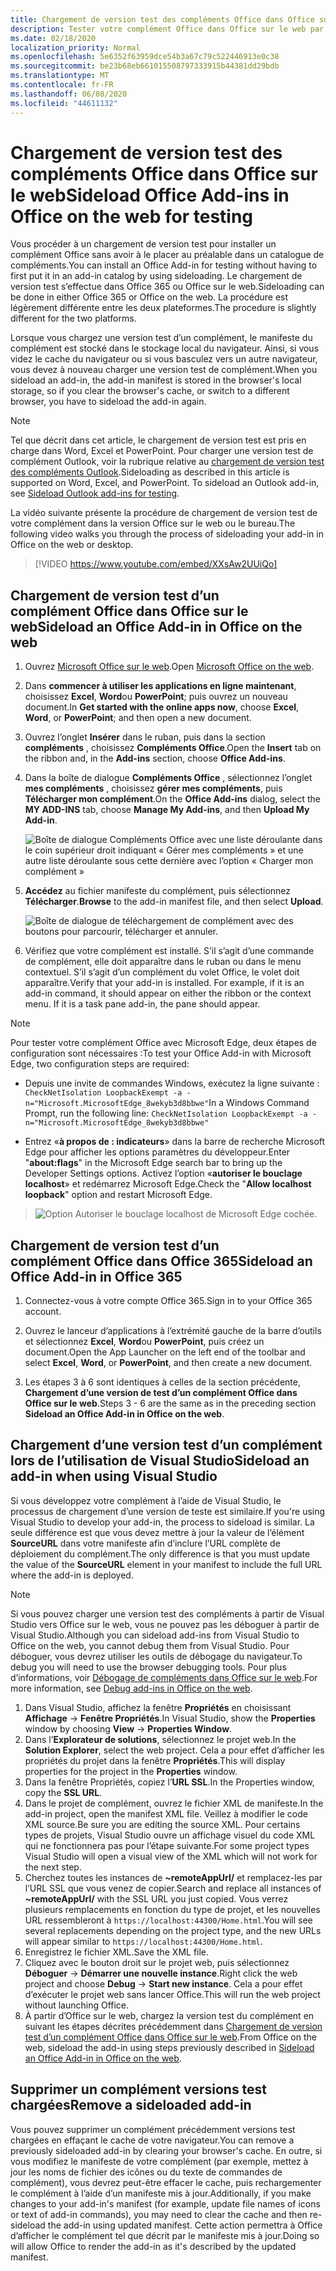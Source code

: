 ```yaml
---
title: Chargement de version test des compléments Office dans Office sur le web
description: Tester votre complément Office dans Office sur le web par chargement de version test
ms.date: 02/18/2020
localization_priority: Normal
ms.openlocfilehash: 5e6352f63959dce54b3a67c79c522446913e0c38
ms.sourcegitcommit: be23b68eb661015508797333915b44381dd29bdb
ms.translationtype: MT
ms.contentlocale: fr-FR
ms.lasthandoff: 06/08/2020
ms.locfileid: "44611132"
---
```

# <a name="sideload-office-add-ins-in-office-on-the-web-for-testing"></a><span data-ttu-id="4551a-103">Chargement de version test des compléments Office dans Office sur le web</span><span class="sxs-lookup"><span data-stu-id="4551a-103">Sideload Office Add-ins in Office on the web for testing</span></span>

<span data-ttu-id="4551a-104">Vous procéder à un chargement de version test pour installer un complément Office sans avoir à le placer au préalable dans un catalogue de compléments.</span><span class="sxs-lookup"><span data-stu-id="4551a-104">You can install an Office Add-in for testing without having to first put it in an add-in catalog by using sideloading.</span></span> <span data-ttu-id="4551a-105">Le chargement de version test s’effectue dans Office 365 ou Office sur le web.</span><span class="sxs-lookup"><span data-stu-id="4551a-105">Sideloading can be done in either Office 365 or Office on the web.</span></span> <span data-ttu-id="4551a-106">La procédure est légèrement différente entre les deux plateformes.</span><span class="sxs-lookup"><span data-stu-id="4551a-106">The procedure is slightly different for the two platforms.</span></span>

<span data-ttu-id="4551a-107">Lorsque vous chargez une version test d’un complément, le manifeste du complément est stocké dans le stockage local du navigateur. Ainsi, si vous videz le cache du navigateur ou si vous basculez vers un autre navigateur, vous devez à nouveau charger une version test de complément.</span><span class="sxs-lookup"><span data-stu-id="4551a-107">When you sideload an add-in, the add-in manifest is stored in the browser's local storage, so if you clear the browser's cache, or switch to a different browser, you have to sideload the add-in again.</span></span>

> [!NOTE]
> <span data-ttu-id="4551a-p102">Tel que décrit dans cet article, le chargement de version test est pris en charge dans Word, Excel et PowerPoint. Pour charger une version test de complément Outlook, voir la rubrique relative au [chargement de version test des compléments Outlook](../outlook/sideload-outlook-add-ins-for-testing.md).</span><span class="sxs-lookup"><span data-stu-id="4551a-p102">Sideloading as described in this article is supported on Word, Excel, and PowerPoint. To sideload an Outlook add-in, see [Sideload Outlook add-ins for testing](../outlook/sideload-outlook-add-ins-for-testing.md).</span></span>

<span data-ttu-id="4551a-110">La vidéo suivante présente la procédure de chargement de version test de votre complément dans la version Office sur le web ou le bureau.</span><span class="sxs-lookup"><span data-stu-id="4551a-110">The following video walks you through the process of sideloading your add-in in Office on the web or desktop.</span></span>

> [!VIDEO https://www.youtube.com/embed/XXsAw2UUiQo]

## <a name="sideload-an-office-add-in-in-office-on-the-web"></a><span data-ttu-id="4551a-111">Chargement de version test d’un complément Office dans Office sur le web</span><span class="sxs-lookup"><span data-stu-id="4551a-111">Sideload an Office Add-in in Office on the web</span></span>

1. <span data-ttu-id="4551a-112">Ouvrez [Microsoft Office sur le web](https://office.live.com/).</span><span class="sxs-lookup"><span data-stu-id="4551a-112">Open [Microsoft Office on the web](https://office.live.com/).</span></span>

2. <span data-ttu-id="4551a-113">Dans **commencer à utiliser les applications en ligne maintenant**, choisissez **Excel**, **Word**ou **PowerPoint**; puis ouvrez un nouveau document.</span><span class="sxs-lookup"><span data-stu-id="4551a-113">In **Get started with the online apps now**, choose **Excel**, **Word**, or **PowerPoint**; and then open a new document.</span></span>

3. <span data-ttu-id="4551a-114">Ouvrez l’onglet **Insérer** dans le ruban, puis dans la section **compléments** , choisissez **Compléments Office**.</span><span class="sxs-lookup"><span data-stu-id="4551a-114">Open the **Insert** tab on the ribbon and, in the **Add-ins** section, choose **Office Add-ins**.</span></span>

4. <span data-ttu-id="4551a-115">Dans la boîte de dialogue **Compléments Office** , sélectionnez l’onglet **mes compléments** , choisissez **gérer mes compléments**, puis **Télécharger mon complément**.</span><span class="sxs-lookup"><span data-stu-id="4551a-115">On the **Office Add-ins** dialog, select the **MY ADD-INS** tab, choose **Manage My Add-ins**, and then **Upload My Add-in**.</span></span>

    ![Boîte de dialogue Compléments Office avec une liste déroulante dans le coin supérieur droit indiquant « Gérer mes compléments » et une autre liste déroulante sous cette dernière avec l’option « Charger mon complément »](../images/office-add-ins-my-account.png)

5. <span data-ttu-id="4551a-117">**Accédez** au fichier manifeste du complément, puis sélectionnez **Télécharger**.</span><span class="sxs-lookup"><span data-stu-id="4551a-117">**Browse** to the add-in manifest file, and then select **Upload**.</span></span>

    ![Boîte de dialogue de téléchargement de complément avec des boutons pour parcourir, télécharger et annuler.](../images/upload-add-in.png)

6. <span data-ttu-id="4551a-p103">Vérifiez que votre complément est installé. S’il s’agit d’une commande de complément, elle doit apparaître dans le ruban ou dans le menu contextuel. S’il s’agit d’un complément du volet Office, le volet doit apparaître.</span><span class="sxs-lookup"><span data-stu-id="4551a-p103">Verify that your add-in is installed. For example, if it is an add-in command, it should appear on either the ribbon or the context menu. If it is a task pane add-in, the pane should appear.</span></span>

> [!NOTE]
><span data-ttu-id="4551a-122">Pour tester votre complément Office avec Microsoft Edge, deux étapes de configuration sont nécessaires :</span><span class="sxs-lookup"><span data-stu-id="4551a-122">To test your Office Add-in with Microsoft Edge, two configuration steps are required:</span></span> 
>
> - <span data-ttu-id="4551a-123">Depuis une invite de commandes Windows, exécutez la ligne suivante : `CheckNetIsolation LoopbackExempt -a -n="Microsoft.MicrosoftEdge_8wekyb3d8bbwe"`</span><span class="sxs-lookup"><span data-stu-id="4551a-123">In a Windows Command Prompt, run the following line: `CheckNetIsolation LoopbackExempt -a -n="Microsoft.MicrosoftEdge_8wekyb3d8bbwe"`</span></span>
>
> - <span data-ttu-id="4551a-124">Entrez «**à propos de : indicateurs**» dans la barre de recherche Microsoft Edge pour afficher les options paramètres du développeur.</span><span class="sxs-lookup"><span data-stu-id="4551a-124">Enter "**about:flags**" in the Microsoft Edge search bar to bring up the Developer Settings options.</span></span>  <span data-ttu-id="4551a-125">Activez l’option «**autoriser le bouclage localhost**» et redémarrez Microsoft Edge.</span><span class="sxs-lookup"><span data-stu-id="4551a-125">Check the "**Allow localhost loopback**" option and restart Microsoft Edge.</span></span>

>    ![Option Autoriser le bouclage localhost de Microsoft Edge cochée.](../images/allow-localhost-loopback.png)

## <a name="sideload-an-office-add-in-in-office-365"></a><span data-ttu-id="4551a-127">Chargement de version test d’un complément Office dans Office 365</span><span class="sxs-lookup"><span data-stu-id="4551a-127">Sideload an Office Add-in in Office 365</span></span>

1. <span data-ttu-id="4551a-128">Connectez-vous à votre compte Office 365.</span><span class="sxs-lookup"><span data-stu-id="4551a-128">Sign in to your Office 365 account.</span></span>

2. <span data-ttu-id="4551a-129">Ouvrez le lanceur d’applications à l’extrémité gauche de la barre d’outils et sélectionnez **Excel**, **Word**ou **PowerPoint**, puis créez un document.</span><span class="sxs-lookup"><span data-stu-id="4551a-129">Open the App Launcher on the left end of the toolbar and select **Excel**, **Word**, or **PowerPoint**, and then create a new document.</span></span>

3. <span data-ttu-id="4551a-130">Les étapes 3 à 6 sont identiques à celles de la section précédente, **Chargement d’une version de test d’un complément Office dans Office sur le web**.</span><span class="sxs-lookup"><span data-stu-id="4551a-130">Steps 3 - 6 are the same as in the preceding section **Sideload an Office Add-in in Office on the web**.</span></span>

## <a name="sideload-an-add-in-when-using-visual-studio"></a><span data-ttu-id="4551a-131">Chargement d’une version test d’un complément lors de l’utilisation de Visual Studio</span><span class="sxs-lookup"><span data-stu-id="4551a-131">Sideload an add-in when using Visual Studio</span></span>

<span data-ttu-id="4551a-132">Si vous développez votre complément à l’aide de Visual Studio, le processus de chargement d’une version de teste est similaire.</span><span class="sxs-lookup"><span data-stu-id="4551a-132">If you're using Visual Studio to develop your add-in, the process to sideload is similar.</span></span> <span data-ttu-id="4551a-133">La seule différence est que vous devez mettre à jour la valeur de l’élément **SourceURL** dans votre manifeste afin d’inclure l’URL complète de déploiement du complément.</span><span class="sxs-lookup"><span data-stu-id="4551a-133">The only difference is that you must update the value of the **SourceURL** element in your manifest to include the full URL where the add-in is deployed.</span></span>

> [!NOTE]
> <span data-ttu-id="4551a-134">Si vous pouvez charger une version test des compléments à partir de Visual Studio vers Office sur le web, vous ne pouvez pas les déboguer à partir de Visual Studio.</span><span class="sxs-lookup"><span data-stu-id="4551a-134">Although you can sideload add-ins from Visual Studio to Office on the web, you cannot debug them from Visual Studio.</span></span> <span data-ttu-id="4551a-135">Pour déboguer, vous devrez utiliser les outils de débogage du navigateur.</span><span class="sxs-lookup"><span data-stu-id="4551a-135">To debug you will need to use the browser debugging tools.</span></span> <span data-ttu-id="4551a-136">Pour plus d’informations, voir [Débogage de compléments dans Office sur le web](debug-add-ins-in-office-online.md).</span><span class="sxs-lookup"><span data-stu-id="4551a-136">For more information, see [Debug add-ins in Office on the web](debug-add-ins-in-office-online.md).</span></span>

1. <span data-ttu-id="4551a-137">Dans Visual Studio, affichez la fenêtre **Propriétés** en choisissant **Affichage** -> **Fenêtre Propriétés**.</span><span class="sxs-lookup"><span data-stu-id="4551a-137">In Visual Studio, show the **Properties** window by choosing **View** -> **Properties Window**.</span></span>
2. <span data-ttu-id="4551a-138">Dans l’**Explorateur de solutions**, sélectionnez le projet web.</span><span class="sxs-lookup"><span data-stu-id="4551a-138">In the **Solution Explorer**, select the web project.</span></span> <span data-ttu-id="4551a-139">Cela a pour effet d’afficher les propriétés du projet dans la fenêtre **Propriétés**.</span><span class="sxs-lookup"><span data-stu-id="4551a-139">This will display properties for the project in the **Properties** window.</span></span>
3. <span data-ttu-id="4551a-140">Dans la fenêtre Propriétés, copiez l’**URL SSL**.</span><span class="sxs-lookup"><span data-stu-id="4551a-140">In the Properties window, copy the **SSL URL**.</span></span>
4. <span data-ttu-id="4551a-141">Dans le projet de complément, ouvrez le fichier XML de manifeste.</span><span class="sxs-lookup"><span data-stu-id="4551a-141">In the add-in project, open the manifest XML file.</span></span> <span data-ttu-id="4551a-142">Veillez à modifier le code XML source.</span><span class="sxs-lookup"><span data-stu-id="4551a-142">Be sure you are editing the source XML.</span></span> <span data-ttu-id="4551a-143">Pour certains types de projets, Visual Studio ouvre un affichage visuel du code XML qui ne fonctionnera pas pour l’étape suivante.</span><span class="sxs-lookup"><span data-stu-id="4551a-143">For some project types Visual Studio will open a visual view of the XML which will not work for the next step.</span></span>
5. <span data-ttu-id="4551a-144">Cherchez toutes les instances de **~remoteAppUrl/** et remplacez-les par l’URL SSL que vous venez de copier.</span><span class="sxs-lookup"><span data-stu-id="4551a-144">Search and replace all instances of **~remoteAppUrl/** with the SSL URL you just copied.</span></span> <span data-ttu-id="4551a-145">Vous verrez plusieurs remplacements en fonction du type de projet, et les nouvelles URL ressembleront à `https://localhost:44300/Home.html`.</span><span class="sxs-lookup"><span data-stu-id="4551a-145">You will see several replacements depending on the project type, and the new URLs will appear similar to `https://localhost:44300/Home.html`.</span></span>
6. <span data-ttu-id="4551a-146">Enregistrez le fichier XML.</span><span class="sxs-lookup"><span data-stu-id="4551a-146">Save the XML file.</span></span>
7. <span data-ttu-id="4551a-147">Cliquez avec le bouton droit sur le projet web, puis sélectionnez **Déboguer** -> **Démarrer une nouvelle instance**.</span><span class="sxs-lookup"><span data-stu-id="4551a-147">Right click the web project and choose **Debug** -> **Start new instance**.</span></span> <span data-ttu-id="4551a-148">Cela a pour effet d’exécuter le projet web sans lancer Office.</span><span class="sxs-lookup"><span data-stu-id="4551a-148">This will run the web project without launching Office.</span></span>
8. <span data-ttu-id="4551a-149">À partir d’Office sur le web, chargez la version test du complément en suivant les étapes décrites précédemment dans [Chargement de version test d’un complément Office dans Office sur le web](#sideload-an-office-add-in-in-office-on-the-web).</span><span class="sxs-lookup"><span data-stu-id="4551a-149">From Office on the web, sideload the add-in using steps previously described in [Sideload an Office Add-in in Office on the web](#sideload-an-office-add-in-in-office-on-the-web).</span></span>

## <a name="remove-a-sideloaded-add-in"></a><span data-ttu-id="4551a-150">Supprimer un complément versions test chargées</span><span class="sxs-lookup"><span data-stu-id="4551a-150">Remove a sideloaded add-in</span></span>

<span data-ttu-id="4551a-151">Vous pouvez supprimer un complément précédemment versions test chargées en effaçant le cache de votre navigateur.</span><span class="sxs-lookup"><span data-stu-id="4551a-151">You can remove a previously sideloaded add-in by clearing your browser's cache.</span></span> <span data-ttu-id="4551a-152">En outre, si vous modifiez le manifeste de votre complément (par exemple, mettez à jour les noms de fichier des icônes ou du texte de commandes de complément), vous devrez peut-être effacer le cache, puis rechargementer le complément à l’aide d’un manifeste mis à jour.</span><span class="sxs-lookup"><span data-stu-id="4551a-152">Additionally, if you make changes to your add-in's manifest (for example, update file names of icons or text of add-in commands), you may need to clear the cache and then re-sideload the add-in using updated manifest.</span></span> <span data-ttu-id="4551a-153">Cette action permettra à Office d’afficher le complément tel que décrit par le manifeste mis à jour.</span><span class="sxs-lookup"><span data-stu-id="4551a-153">Doing so will allow Office to render the add-in as it's described by the updated manifest.</span></span>
